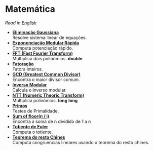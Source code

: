 # Matemática

*Read in [English](README.en.md)*

- [**Eliminação Gaussiana**](Elimina%C3%A7%C3%A3o%20Gaussiana)  
Resolve sistema linear de equações.
- [**Exponenciação Modular Rápida**](Exponencia%C3%A7%C3%A3o%20Modular%20R%C3%A1pida)  
Computa potenciação rápido.
- [**FFT (Fast Fourier Transform)**](FFT)  
Multiplica dois polinômios. **double**
- [**Fatoração**](Fatora%C3%A7%C3%A3o)  
Fatora inteiros.
- [**GCD (Greatest Common Divisor)**](GCD)  
Encontra o maior divisor comum. 
- [**Inverso Modular**](Inverso%20Modular)  
Calcula o inverso modular.
- [**NTT (Numeric Theoric Transform)**](NTT)  
Multiplica polinômios. **long long**
- [**Primos**](Primos)  
Testes de Primalidade.
- [**Sum of floor(n / i)**](Sum%20of%20floor(n%20div%20i))  
Encontra a soma de n dividido de 1 a n
- [**Totiente de Euler**](Totiente%20de%20Euler)  
Computa o totiente.
- [**Teorema do resto Chines**](Teorema%20do%20resto%20Chines)  
Computa congruencias lineares usando o teorema do resto chines.
